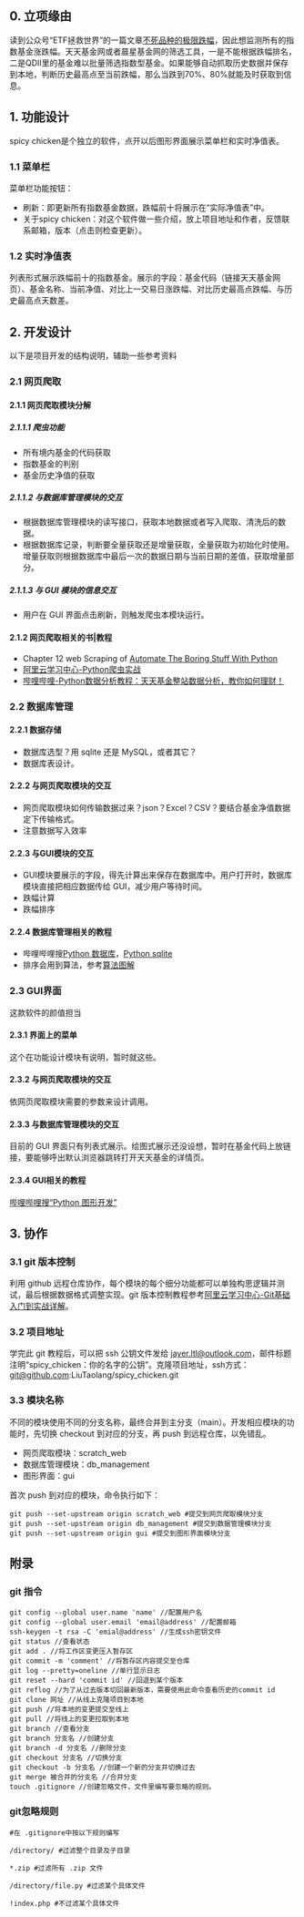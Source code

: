## 0. 立项缘由
读到公众号“ETF拯救世界”的一篇文章[不死品种的极限跌幅](https://mp.weixin.qq.com/s/-wD8L9xjdBb_9wcRE76gNQ)，因此想监测所有的指数基金涨跌幅。天天基金网或者晨星基金网的筛选工具，一是不能根据跌幅排名，二是QDII里的基金难以批量筛选指数型基金。如果能够自动抓取历史数据并保存到本地，判断历史最高点至当前跌幅，那么当跌到70%、80%就能及时获取到信息。

## 1. 功能设计
spicy chicken是个独立的软件，点开以后图形界面展示菜单栏和实时净值表。

### 1.1 菜单栏
菜单栏功能按钮：
* 刷新：即更新所有指数基金数据，跌幅前十将展示在“实际净值表”中。
* 关于spicy chicken：对这个软件做一些介绍，放上项目地址和作者，反馈联系邮箱，版本（点击则检查更新）。

### 1.2 实时净值表
列表形式展示跌幅前十的指数基金。展示的字段：基金代码（链接天天基金网页）、基金名称、当前净值、对比上一交易日涨跌幅、对比历史最高点跌幅、与历史最高点天数差。

## 2. 开发设计
以下是项目开发的结构说明，辅助一些参考资料

### 2.1 网页爬取

#### 2.1.1 网页爬取模块分解

##### 2.1.1.1 爬虫功能
* 所有境内基金的代码获取
* 指数基金的判别
* 基金历史净值的获取

##### 2.1.1.2 与数据库管理模块的交互
* 根据数据库管理模块的读写接口，获取本地数据或者写入爬取、清洗后的数据。
* 根据数据库记录，判断要全量获取还是增量获取，全量获取为初始化时使用。增量获取则根据数据库中最后一次的数据日期与当前日期的差值，获取增量部分。

##### 2.1.1.3 与 GUI 模块的信息交互
* 用户在 GUI 界面点击刷新，则触发爬虫本模块运行。

#### 2.1.2 网页爬取相关的书|教程
* Chapter 12 web Scraping of [Automate The Boring Stuff With Python](https://book.douban.com/subject/26284938/)
* [阿里云学习中心-Python爬虫实战](https://developer.aliyun.com/learning/course/555?spm=a2c6h.13148508.0.0.15bb4f0e1EVMAK)
* [哔哩哔哩-Python数据分析教程：天天基金整站数据分析，教你如何理财！](https://www.bilibili.com/video/BV1Ty4y1n7Ak?from=search&seid=8952173057990536557&spm_id_from=333.337.0.0)

### 2.2 数据库管理

#### 2.2.1 数据存储
* 数据库选型？用 sqlite 还是 MySQL，或者其它？
* 数据库表设计。

#### 2.2.2 与网页爬取模块的交互
* 网页爬取模块如何传输数据过来？json？Excel？CSV？要结合基金净值数据定下传输格式。
* 注意数据写入效率

#### 2.2.3 与GUI模块的交互
* GUI模块要展示的字段，得先计算出来保存在数据库中。用户打开时，数据库模块直接把相应数据传给 GUI，减少用户等待时间。
* 跌幅计算
* 跌幅排序

#### 2.2.4 数据库管理相关的教程
* 哔哩哔哩搜[Python 数据库](https://search.bilibili.com/all?keyword=python%20%E6%95%B0%E6%8D%AE%E5%BA%93)，[Python sqlite](https://search.bilibili.com/all?keyword=python%20sqlite)
* 排序会用到算法，参考[算法图解](https://weread.qq.com/web/reader/fbf32b80715c0184fbff41f)

### 2.3 GUI界面
这款软件的颜值担当

#### 2.3.1 界面上的菜单
这个在功能设计模块有说明，暂时就这些。

#### 2.3.2 与网页爬取模块的交互
依网页爬取模块需要的参数来设计调用。

#### 2.3.3 与数据库管理模块的交互
目前的 GUI 界面只有列表式展示。绘图式展示还没设想，暂时在基金代码上放链接，要能够呼出默认浏览器跳转打开天天基金的详情页。

#### 2.3.4 GUI相关的教程
[哔哩哔哩搜“Python 图形开发”](https://search.bilibili.com/all?keyword=python%20%E5%9B%BE%E5%BD%A2%E7%95%8C%E9%9D%A2%E5%BC%80%E5%8F%91&from_source=webtop_search&spm_id_from=333.851)

## 3. 协作

### 3.1 git 版本控制
利用 github 远程仓库协作，每个模块的每个细分功能都可以单独构思逻辑并测试，最后根据数据格式调整实现。git 版本控制教程参考[阿里云学习中心-Git基础入门到实战详解](https://developer.aliyun.com/learning/course/714?spm=a2c6h.13148508.0.0.46524f0er4kg72)。

### 3.2 项目地址
学完此 git 教程后，可以把 ssh 公钥文件发给 jayer.ltl@outlook.com，邮件标题注明“spicy_chicken：你的名字的公钥”。克隆项目地址，ssh方式：git@github.com:LiuTaolang/spicy_chicken.git

### 3.3 模块名称
不同的模块使用不同的分支名称，最终合并到主分支（main）。开发相应模块的功能时，先切换 checkout 到对应的分支，再 push 到远程仓库，以免错乱。
* 网页爬取模块：scratch_web
* 数据库管理模块：db_management
* 图形界面：gui

首次 push 到对应的模块，命令执行如下：
```
git push --set-upstream origin scratch_web #提交到网页爬取模块分支
git push --set-upstream origin db_management #提交到数据管理模块分支
git push --set-upstream origin gui #提交到图形界面模块分支
```



## 附录
### git 指令

```
git config --global user.name 'name' //配置用户名
git config --global user.email 'email@address' //配置邮箱
ssh-keygen -t rsa -C 'emial@address' //生成ssh密钥文件
git status //查看状态
git add . //将工作区变更压入暂存区
git commit -m 'comment' //将暂存区内容提交至仓库
git log --pretty=oneline //单行显示日志
git reset --hard 'commit id' //回退到某个版本
git reflog //为了从过去版本切回最新版本，需要使用此命令查看历史的commit id
git clone 网址 //从线上克隆项目到本地
git push //将本地的变更提交至线上
git pull //将线上的变更拉取到本地
git branch //查看分支
git branch 分支名 //创建分支
git branch -d 分支名 //删除分支
git checkout 分支名 //切换分支
git checkout -b 分支名 //创建一个新的分支并切换过去
git merge 被合并的分支名 //合并分支
touch .gitignore //创建忽略文件，文件里编写要忽略的规则。
```

### git忽略规则

```
#在 .gitignore中按以下规则编写

/directory/ #过滤整个目录及子目录

*.zip #过滤所有 .zip 文件

/directory/file.py #过滤某个具体文件

!index.php #不过滤某个具体文件
```